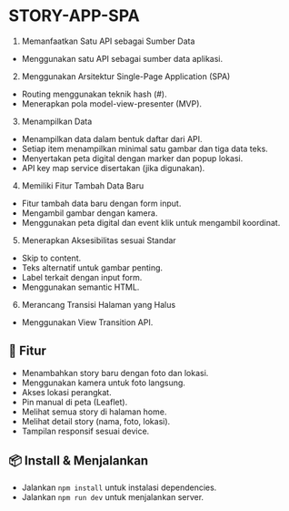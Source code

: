 # STORY-APP-SPA

1. Memanfaatkan Satu API sebagai Sumber Data
- Menggunakan satu API sebagai sumber data aplikasi.

2. Menggunakan Arsitektur Single-Page Application (SPA)
- Routing menggunakan teknik hash (#).
- Menerapkan pola model-view-presenter (MVP).

3. Menampilkan Data
- Menampilkan data dalam bentuk daftar dari API.
- Setiap item menampilkan minimal satu gambar dan tiga data teks.
- Menyertakan peta digital dengan marker dan popup lokasi.
- API key map service disertakan (jika digunakan).

4. Memiliki Fitur Tambah Data Baru
- Fitur tambah data baru dengan form input.
- Mengambil gambar dengan kamera.
- Menggunakan peta digital dan event klik untuk mengambil koordinat.

5. Menerapkan Aksesibilitas sesuai Standar
- Skip to content.
- Teks alternatif untuk gambar penting.
- Label terkait dengan input form.
- Menggunakan semantic HTML.

6. Merancang Transisi Halaman yang Halus
- Menggunakan View Transition API.

## 🚀 Fitur

- Menambahkan story baru dengan foto dan lokasi.
- Menggunakan kamera untuk foto langsung.
- Akses lokasi perangkat.
- Pin manual di peta (Leaflet).
- Melihat semua story di halaman home.
- Melihat detail story (nama, foto, lokasi).
- Tampilan responsif sesuai device.

## 📦 Install & Menjalankan

- Jalankan `npm install` untuk instalasi dependencies.
- Jalankan `npm run dev` untuk menjalankan server.